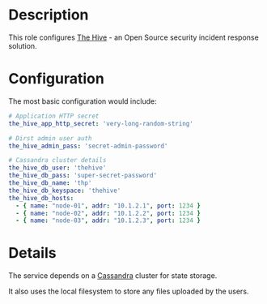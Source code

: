 # Description

This role configures [The Hive](https://thehive-project.org/) - an Open Source security incident response solution.

# Configuration

The most basic configuration would include:
```yaml
# Application HTTP secret
the_hive_app_http_secret: 'very-long-random-string'

# Dirst admin user auth
the_hive_admin_pass: 'secret-admin-password'

# Cassandra cluster details
the_hive_db_user: 'thehive'
the_hive_db_pass: 'super-secret-password'
the_hive_db_name: 'thp'
the_hive_db_keyspace: 'thehive'
the_hive_db_hosts:
  - { name: "node-01", addr: "10.1.2.1", port: 1234 }
  - { name: "node-02", addr: "10.1.2.2", port: 1234 }
  - { name: "node-03", addr: "10.1.2.3", port: 1234 }
```

# Details

The service depends on a [Cassandra](https://cassandra.apache.org/) cluster for state storage.

It also uses the local filesystem to store any files uploaded by the users.
